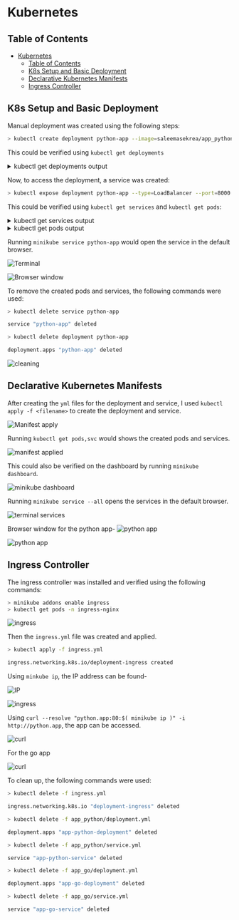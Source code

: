 # Kubernetes

## Table of Contents

- [Kubernetes](#kubernetes)
  - [Table of Contents](#table-of-contents)
  - [K8s Setup and Basic Deployment](#k8s-setup-and-basic-deployment)
  - [Declarative Kubernetes Manifests](#declarative-kubernetes-manifests)
  - [Ingress Controller](#ingress-controller)

## K8s Setup and Basic Deployment

Manual deployment was created using the following steps:

```bash
> kubectl create deployment python-app --image=saleemasekrea/app_python:latest
```

This could be verified using `kubectl get deployments`

<details>
<summary>kubectl get deployments output</summary>

```cmd
saleem@saleem-MCLF-XX:~$ kubectl get deployments
NAME         READY   UP-TO-DATE   AVAILABLE   AGE
python-app   1/1     1            1           15m

```

</details>

Now, to access the deployment, a service was created:

```bash
> kubectl expose deployment python-app --type=LoadBalancer --port=8000
```

This could be verified using `kubectl get services` and `kubectl get pods`:

<details>
<summary>kubectl get services output</summary>

```cmd
saleem@saleem-MCLF-XX:~$ kubectl get services
NAME         TYPE           CLUSTER-IP     EXTERNAL-IP   PORT(S)          AGE
kubernetes   ClusterIP      10.96.0.1      <none>        443/TCP          2d
python-app   LoadBalancer   10.97.205.50   <pending>     8000:32685/TCP   10m
```

</details>

<details>
<summary>kubectl get pods output</summary>

```cmd
saleem@saleem-MCLF-XX:~$ kubectl get pods
NAME                          READY   STATUS    RESTARTS   AGE
python-app-77bdd85497-774sf   1/1     Running   0          21m

```

</details>

Running `minikube service python-app` would open the service in the default browser.

![Terminal](images/terminal.png)

![Browser window](images/browser.png)

To remove the created pods and services, the following commands were used:

```bash
> kubectl delete service python-app

service "python-app" deleted

> kubectl delete deployment python-app

deployment.apps "python-app" deleted
```

![cleaning](images/clean.png)

## Declarative Kubernetes Manifests

After creating the `yml` files for the deployment and service, I used `kubectl apply -f <filename>` to create the deployment and service.

![Manifest apply](images/Manifest%20apply.png)

Running `kubectl get pods,svc` would shows the created pods and services.

![manifest applied](images/pod&svc.png)

This could also be verified on the dashboard by running `minikube dashboard`.

![minikube dashboard](images/minikube%20dashboard.png)

Running `minikube service --all` opens the services in the default browser.

![terminal services](images/minikube%20service%20--all.png)

Browser window for the python app-
![python app](images/res.png)

![python app](images/client.png)

## Ingress Controller

The ingress controller was installed and verified using the following commands:

```bash
> minikube addons enable ingress
> kubectl get pods -n ingress-nginx
```

![ingress](images/ingress_install.png)

Then the `ingress.yml` file was created and applied.

```bash
> kubectl apply -f ingress.yml

ingress.networking.k8s.io/deployment-ingress created
```

Using `minkube ip`, the IP address can be found-

![IP](images/IP.png)

![ingress](images/get_ingress.png)

Using `curl --resolve "python.app:80:$( minikube ip )" -i http://python.app`, the app can be accessed.

![curl](images/curl.png)

For the go app

![curl](images/go_curl.png)

To clean up, the following commands were used:

```bash
> kubectl delete -f ingress.yml

ingress.networking.k8s.io "deployment-ingress" deleted

> kubectl delete -f app_python/deployment.yml

deployment.apps "app-python-deployment" deleted

> kubectl delete -f app_python/service.yml

service "app-python-service" deleted

> kubectl delete -f app_go/deployment.yml

deployment.apps "app-go-deployment" deleted

> kubectl delete -f app_go/service.yml

service "app-go-service" deleted

```

